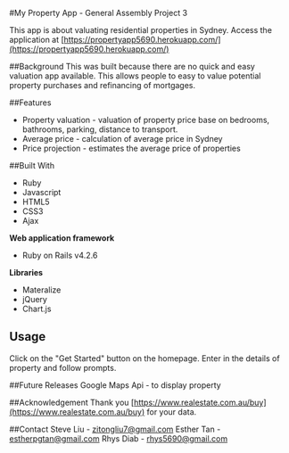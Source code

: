 #My Property App - General Assembly Project 3

This app is about valuating residential properties in Sydney.
Access the application at [https://propertyapp5690.herokuapp.com/](https://propertyapp5690.herokuapp.com/)

##Background
This was built because there are no quick and easy valuation app available. This allows people to easy to value potential property purchases and refinancing of mortgages.

##Features
* Property valuation - valuation of property price base on bedrooms, bathrooms, parking, distance to transport.
* Average price - calculation of average price in Sydney
* Price projection - estimates the average price of properties

##Built With
* Ruby
* Javascript
* HTML5
* CSS3
* Ajax

**Web application framework**
* Ruby on Rails v4.2.6

**Libraries**
* Materalize
* jQuery
* Chart.js

## Usage
Click on the "Get Started" button on the homepage.
Enter in the details of property and follow prompts.

##Future Releases
Google Maps Api - to display property

##Acknowledgement
Thank you [https://www.realestate.com.au/buy](https://www.realestate.com.au/buy) for your data.

##Contact
Steve Liu - zitongliu7@gmail.com
Esther Tan - estherpgtan@gmail.com
Rhys Diab - rhys5690@gmail.com
